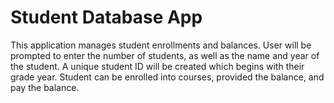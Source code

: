 # **Student Database App** #

This application manages student enrollments and balances. User will be prompted to enter the number of students, as well as the name and year of the student. A unique student ID will be created which begins with their grade year. Student can be enrolled into courses, provided the balance, and pay the balance. 
